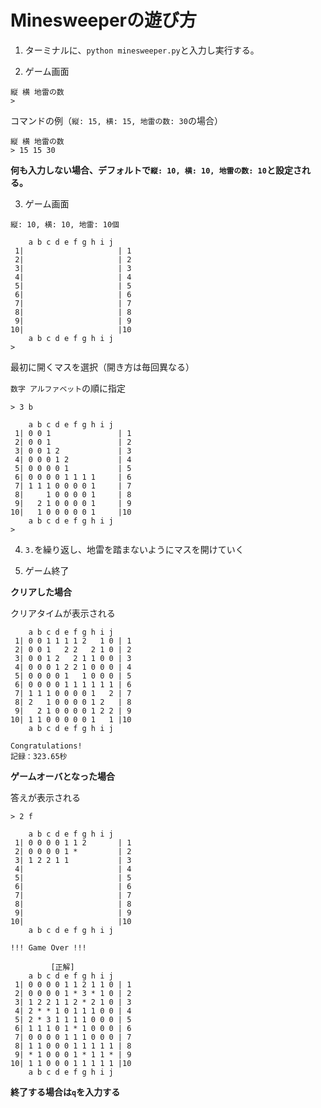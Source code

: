 # Minesweeperの遊び方

1. ターミナルに、`python minesweeper.py`と入力し実行する。



2. ゲーム画面

```
縦 横 地雷の数
> 
```

コマンドの例（`縦: 15, 横: 15, 地雷の数: 30`の場合）

```
縦 横 地雷の数
> 15 15 30
```

**何も入力しない場合、デフォルトで`縦: 10, 横: 10, 地雷の数: 10`と設定される。**



3. ゲーム画面

```
縦: 10, 横: 10, 地雷: 10個

    a b c d e f g h i j
 1|                     | 1
 2|                     | 2
 3|                     | 3
 4|                     | 4
 5|                     | 5
 6|                     | 6
 7|                     | 7
 8|                     | 8
 9|                     | 9
10|                     |10
    a b c d e f g h i j
> 
```

最初に開くマスを選択（開き方は毎回異なる）

`数字 アルファベット`の順に指定

```
> 3 b

    a b c d e f g h i j
 1| 0 0 1               | 1
 2| 0 0 1               | 2
 3| 0 0 1 2             | 3
 4| 0 0 0 1 2           | 4
 5| 0 0 0 0 1           | 5
 6| 0 0 0 0 1 1 1 1     | 6
 7| 1 1 1 0 0 0 0 1     | 7
 8|     1 0 0 0 0 1     | 8
 9|   2 1 0 0 0 0 1     | 9
10|   1 0 0 0 0 0 1     |10
    a b c d e f g h i j
> 
```



4. `3.`を繰り返し、地雷を踏まないようにマスを開けていく



5. ゲーム終了

**クリアした場合**

クリアタイムが表示される

```
    a b c d e f g h i j
 1| 0 0 1 1 1 1 2   1 0 | 1
 2| 0 0 1   2 2   2 1 0 | 2
 3| 0 0 1 2   2 1 1 0 0 | 3
 4| 0 0 0 1 2 2 1 0 0 0 | 4
 5| 0 0 0 0 1   1 0 0 0 | 5
 6| 0 0 0 0 1 1 1 1 1 1 | 6
 7| 1 1 1 0 0 0 0 1   2 | 7
 8| 2   1 0 0 0 0 1 2   | 8
 9|   2 1 0 0 0 0 1 2 2 | 9
10| 1 1 0 0 0 0 0 1   1 |10
    a b c d e f g h i j

Congratulations!
記録：323.65秒
```

**ゲームオーバとなった場合**

答えが表示される

```
> 2 f

    a b c d e f g h i j
 1| 0 0 0 0 1 1 2       | 1
 2| 0 0 0 0 1 *         | 2
 3| 1 2 2 1 1           | 3
 4|                     | 4
 5|                     | 5
 6|                     | 6
 7|                     | 7
 8|                     | 8
 9|                     | 9
10|                     |10
    a b c d e f g h i j

!!! Game Over !!!

         [正解]         
    a b c d e f g h i j
 1| 0 0 0 0 1 1 2 1 1 0 | 1
 2| 0 0 0 0 1 * 3 * 1 0 | 2
 3| 1 2 2 1 1 2 * 2 1 0 | 3
 4| 2 * * 1 0 1 1 1 0 0 | 4
 5| 2 * 3 1 1 1 1 0 0 0 | 5
 6| 1 1 1 0 1 * 1 0 0 0 | 6
 7| 0 0 0 0 1 1 1 0 0 0 | 7
 8| 1 1 0 0 0 1 1 1 1 1 | 8
 9| * 1 0 0 0 1 * 1 1 * | 9
10| 1 1 0 0 0 1 1 1 1 1 |10
    a b c d e f g h i j
```



**終了する場合は`q`を入力する**

